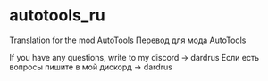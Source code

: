 # autotools_ru
Translation for the mod AutoTools
Перевод для модa AutoTools

If you have any questions, write to my discord -> dardrus
Если есть вопросы пишите в мой дискорд -> dardrus
